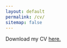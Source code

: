 ```yaml
---
layout: default
permalink: /cv/
sitemap: false
---
```


Download my CV [here.](https://adamstorer.github.io/Storer_CV.pdf)
